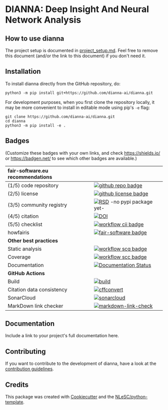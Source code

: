 # DIANNA: Deep Insight And Neural Network Analysis

## How to use dianna

The project setup is documented in [project_setup.md](project_setup.md). Feel free to remove this document (and/or the link to this document) if you don't need it.

## Installation

To install dianna directly from the GitHub repository, do:

```console
python3 -m pip install git+https://github.com/dianna-ai/dianna.git
```

For development purposes, when you first clone the repository locally, it may be more convenient to install in editable mode using pip's `-e` flag:

```console
git clone https://github.com/dianna-ai/dianna.git
cd dianna
python3 -m pip install -e .
```

## Badges

(Customize these badges with your own links, and check https://shields.io/ or https://badgen.net/ to see which other badges are available.)

| fair-software.eu recommendations | |
| :-- | :--  |
| (1/5) code repository              | [![github repo badge](https://img.shields.io/badge/github-repo-000.svg?logo=github&labelColor=gray&color=blue)](https://github.com/dianna-ai/dianna) |
| (2/5) license                      | [![github license badge](https://img.shields.io/github/license/dianna-ai/dianna)](https://github.com/dianna-ai/dianna) |
| (3/5) community registry           | [![RSD](https://img.shields.io/badge/rsd-dianna-00a3e3.svg)](https://www.research-software.nl/software/dianna) -no pypi package yet- |
| (4/5) citation                     | [![DOI](https://zenodo.org/badge/DOI/<replace-with-created-DOI>.svg)](https://doi.org/<replace-with-created-DOI>) |
| (5/5) checklist                    | [![workflow cii badge](https://bestpractices.coreinfrastructure.org/projects/<replace-with-created-project-identifier>/badge)](https://bestpractices.coreinfrastructure.org/projects/<replace-with-created-project-identifier>) |
| howfairis                          | [![fair-software badge](https://img.shields.io/badge/fair--software.eu-%E2%97%8F%20%20%E2%97%8F%20%20%E2%97%8F%20%20%E2%97%8F%20%20%E2%97%8B-yellow)](https://fair-software.eu) |
| **Other best practices**           | &nbsp; |
| Static analysis                    | [![workflow scq badge](https://sonarcloud.io/api/project_badges/measure?project=dianna-ai_dianna&metric=alert_status)](https://sonarcloud.io/dashboard?id=dianna-ai_dianna) |
| Coverage                           | [![workflow scc badge](https://sonarcloud.io/api/project_badges/measure?project=dianna-ai_dianna&metric=coverage)](https://sonarcloud.io/dashboard?id=dianna-ai_dianna) |
| Documentation                      | [![Documentation Status](https://readthedocs.org/projects/dianna/badge/?version=latest)](https://dianna.readthedocs.io/en/latest/?badge=latest) |
| **GitHub Actions**                 | &nbsp; |
| Build                              | [![build](https://github.com/dianna-ai/dianna/actions/workflows/build.yml/badge.svg)](https://github.com/dianna-ai/dianna/actions/workflows/build.yml) |
| Citation data consistency               | [![cffconvert](https://github.com/dianna-ai/dianna/actions/workflows/cffconvert.yml/badge.svg)](https://github.com/dianna-ai/dianna/actions/workflows/cffconvert.yml) |
| SonarCloud                         | [![sonarcloud](https://github.com/dianna-ai/dianna/actions/workflows/sonarcloud.yml/badge.svg)](https://github.com/dianna-ai/dianna/actions/workflows/sonarcloud.yml) |
| MarkDown link checker              | [![markdown-link-check](https://github.com/dianna-ai/dianna/actions/workflows/markdown-link-check.yml/badge.svg)](https://github.com/dianna-ai/dianna/actions/workflows/markdown-link-check.yml) |

## Documentation

Include a link to your project's full documentation here.

## Contributing

If you want to contribute to the development of dianna,
have a look at the [contribution guidelines](CONTRIBUTING.md).

## Credits

This package was created with [Cookiecutter](https://github.com/audreyr/cookiecutter) and the [NLeSC/python-template](https://github.com/NLeSC/python-template).
